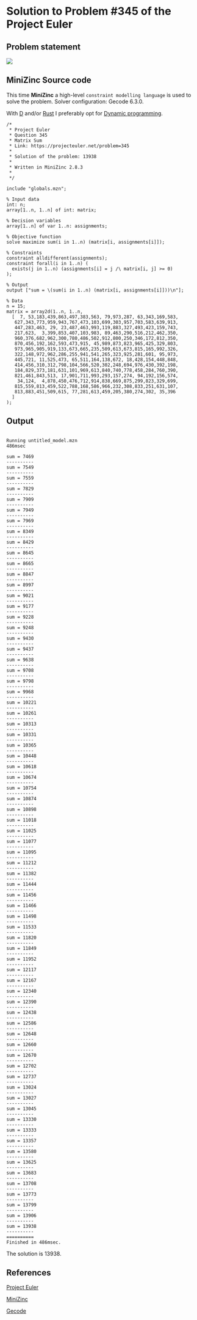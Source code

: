 # Solution to Problem #345 of the Project Euler

## Problem statement

<p><img src="statement.png"></p>

## MiniZinc Source code

This time **MiniZinc** a high-level `constraint modelling language` is used to solve the problem. Solver configuration: Gecode 6.3.0.

With [D](https://dlang.org) and/or [Rust](https://www.rust-lang.org/) I preferably opt for [Dynamic programming](https://en.wikipedia.org/wiki/Dynamic_programming).

```MiniZinc
/*
 * Project Euler
 * Question 345
 * Matrix Sum
 * Link: https://projecteuler.net/problem=345
 *
 * Solution of the problem: 13938
 *
 * Written in MiniZinc 2.8.3
 *
 */

include "globals.mzn";

% Input data
int: n;
array[1..n, 1..n] of int: matrix;

% Decision variables
array[1..n] of var 1..n: assignments;

% Objective function
solve maximize sum(i in 1..n) (matrix[i, assignments[i]]);

% Constraints
constraint alldifferent(assignments);
constraint forall(i in 1..n) (
  exists(j in 1..n) (assignments[i] = j /\ matrix[i, j] >= 0)
);

% Output
output ["sum = \(sum(i in 1..n) (matrix[i, assignments[i]]))\n"];

% Data
n = 15;
matrix = array2d(1..n, 1..n,
  [  7, 53,183,439,863,497,383,563, 79,973,287, 63,343,169,583,
   627,343,773,959,943,767,473,103,699,303,957,703,583,639,913,
   447,283,463, 29, 23,487,463,993,119,883,327,493,423,159,743,
   217,623,  3,399,853,407,103,983, 89,463,290,516,212,462,350,
   960,376,682,962,300,780,486,502,912,800,250,346,172,812,350,
   870,456,192,162,593,473,915, 45,989,873,823,965,425,329,803,
   973,965,905,919,133,673,665,235,509,613,673,815,165,992,326,
   322,148,972,962,286,255,941,541,265,323,925,281,601, 95,973,
   445,721, 11,525,473, 65,511,164,138,672, 18,428,154,448,848,
   414,456,310,312,798,104,566,520,302,248,694,976,430,392,198,
   184,829,373,181,631,101,969,613,840,740,778,458,284,760,390,
   821,461,843,513, 17,901,711,993,293,157,274, 94,192,156,574,
    34,124,  4,878,450,476,712,914,838,669,875,299,823,329,699,
   815,559,813,459,522,788,168,586,966,232,308,833,251,631,107,
   813,883,451,509,615, 77,281,613,459,205,380,274,302, 35,396
  ]
);
```

 ## Output

 ```text
￼
Running untitled_model.mzn
486msec

sum = 7469
----------
sum = 7549
----------
sum = 7559
----------
sum = 7829
----------
sum = 7909
----------
sum = 7949
----------
sum = 7969
----------
sum = 8349
----------
sum = 8429
----------
sum = 8645
----------
sum = 8665
----------
sum = 8847
----------
sum = 8997
----------
sum = 9021
----------
sum = 9177
----------
sum = 9228
----------
sum = 9248
----------
sum = 9430
----------
sum = 9437
----------
sum = 9638
----------
sum = 9708
----------
sum = 9798
----------
sum = 9968
----------
sum = 10221
----------
sum = 10261
----------
sum = 10313
----------
sum = 10331
----------
sum = 10365
----------
sum = 10448
----------
sum = 10618
----------
sum = 10674
----------
sum = 10754
----------
sum = 10874
----------
sum = 10898
----------
sum = 11018
----------
sum = 11025
----------
sum = 11077
----------
sum = 11095
----------
sum = 11212
----------
sum = 11382
----------
sum = 11444
----------
sum = 11456
----------
sum = 11466
----------
sum = 11498
----------
sum = 11533
----------
sum = 11820
----------
sum = 11849
----------
sum = 11952
----------
sum = 12117
----------
sum = 12167
----------
sum = 12340
----------
sum = 12390
----------
sum = 12438
----------
sum = 12586
----------
sum = 12648
----------
sum = 12660
----------
sum = 12670
----------
sum = 12702
----------
sum = 12737
----------
sum = 13024
----------
sum = 13027
----------
sum = 13045
----------
sum = 13330
----------
sum = 13333
----------
sum = 13357
----------
sum = 13580
----------
sum = 13625
----------
sum = 13683
----------
sum = 13708
----------
sum = 13773
----------
sum = 13799
----------
sum = 13906
----------
sum = 13938
----------
==========
Finished in 486msec.
```

The solution is 13938.

## References

[Project Euler](https://projecteuler.net)

[MiniZinc](https://www.minizinc.org)

[Gecode](https://www.gecode.org)
